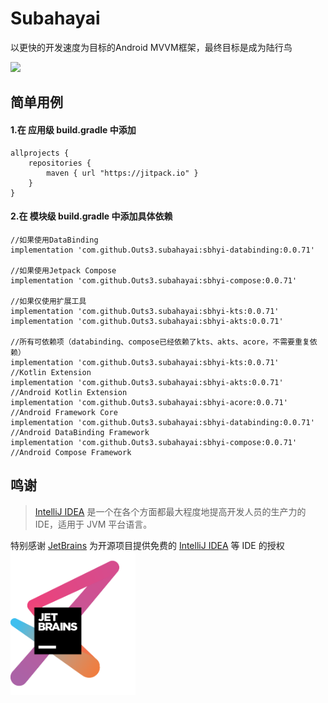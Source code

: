 # Subahayai

以更快的开发速度为目标的Android MVVM框架，最终目标是成为陆行鸟  
  
[![](https://jitpack.io/v/Outs3/subahayai.svg)](https://jitpack.io/#Outs3/subahayai)  
  
## 简单用例
#### 1.在 应用级 build.gradle 中添加
```
allprojects {  
    repositories {  
        maven { url "https://jitpack.io" }  
    }  
}
```

   
#### 2.在 模块级 build.gradle 中添加具体依赖
```
//如果使用DataBinding  
implementation 'com.github.Outs3.subahayai:sbhyi-databinding:0.0.71'
  
//如果使用Jetpack Compose  
implementation 'com.github.Outs3.subahayai:sbhyi-compose:0.0.71'
  
//如果仅使用扩展工具  
implementation 'com.github.Outs3.subahayai:sbhyi-kts:0.0.71'
implementation 'com.github.Outs3.subahayai:sbhyi-akts:0.0.71'
  
//所有可依赖项（databinding、compose已经依赖了kts、akts、acore，不需要重复依赖）  
implementation 'com.github.Outs3.subahayai:sbhyi-kts:0.0.71'			//Kotlin Extension
implementation 'com.github.Outs3.subahayai:sbhyi-akts:0.0.71'			//Android Kotlin Extension
implementation 'com.github.Outs3.subahayai:sbhyi-acore:0.0.71'			//Android Framework Core
implementation 'com.github.Outs3.subahayai:sbhyi-databinding:0.0.71'		//Android DataBinding Framework
implementation 'com.github.Outs3.subahayai:sbhyi-compose:0.0.71'			//Android Compose Framework
```

## 鸣谢

> [IntelliJ IDEA](https://zh.wikipedia.org/zh-hans/IntelliJ_IDEA) 是一个在各个方面都最大程度地提高开发人员的生产力的 IDE，适用于 JVM 平台语言。

特别感谢 [JetBrains](https://www.jetbrains.com/?from=Subahayai)
为开源项目提供免费的 [IntelliJ IDEA](https://www.jetbrains.com/idea/?from=Subahayai) 等 IDE 的授权  
[<img src=".github/jetbrains-variant-3.png" width="200"/>](https://www.jetbrains.com/?from=Subahayai)